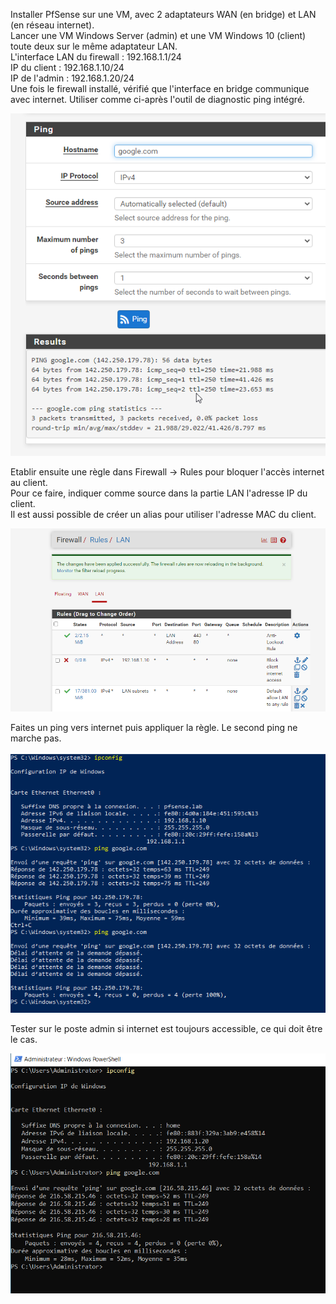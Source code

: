 Installer PfSense sur une VM, avec 2 adaptateurs WAN (en bridge) et LAN (en réseau internet).  
Lancer une VM Windows Server (admin) et une VM Windows 10 (client) toute deux sur le même adaptateur LAN.  
L'interface LAN du firewall : 192.168.1.1/24  
IP du client : 192.168.1.10/24  
IP de l'admin : 192.168.1.20/24   
Une fois le firewall installé, vérifié que l'interface en bridge communique avec internet.
Utiliser comme ci-après l'outil de diagnostic ping intégré.  

![image](/Pfsense/Ping.png)  

Etablir ensuite une règle dans Firewall -> Rules pour bloquer l'accès internet au client.  
Pour ce faire, indiquer comme source dans la partie LAN l'adresse IP du client.  
Il est aussi possible de créer un alias pour utiliser l'adresse MAC du client.

![image](/pfsense/Rules.png)  

Faites un ping vers internet puis appliquer la règle. Le second ping ne marche pas.  

![image](/pfsense/pingClient.png)  


Tester sur le poste admin si internet est toujours accessible, ce qui doit être le cas.  

![image](/pfsense/pingAdmin.png)  
